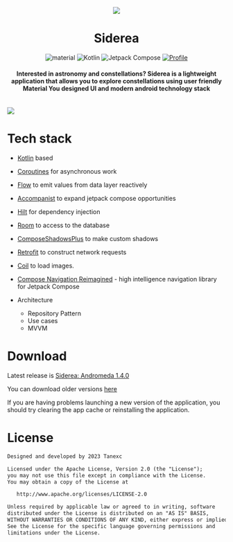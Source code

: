 <p align="center">
   <img src="https://github.com/Tanexc/SidereaKt/assets/74925839/223446d9-23db-486d-afc9-721173dbc12d"/>
</p>
<h1 align="center"><b>Siderea</b></h1>

<p align="center">
    <img alt="material" src="https://custom-icon-badges.demolab.com/badge/material%20you-palegreen?style=for-the-badge&logoColor=black&logo=material-you"/></a>
     <img alt="Kotlin" src="https://img.shields.io/badge/Kotlin-a503fc?logo=kotlin&logoColor=white&style=for-the-badge"/></a>
     <img alt="Jetpack Compose" src="https://img.shields.io/static/v1?style=for-the-badge&message=Jetpack+Compose&color=4285F4&logo=Jetpack+Compose&logoColor=FFFFFF&label="/></a> 
     <a href="https://github.com/tannec"><img alt="Profile" src="https://img.shields.io/badge/Github-Tannec-6495ed?logo=github&logoColor=white&style=for-the-badge"/></a>
     <br>
</p>
<h4 align="center">Interested in astronomy and constellations? Siderea is a lightweight application that allows you to explore constellations using user friendly Material You designed UI and modern android technology stack</h4>
<br>
<img src="https://github.com/Tanexc/SidereaKt/assets/74925839/ce2fa9b3-76c1-4a14-88e1-d521da8d1dc4"/>

# Tech stack

- [Kotlin](https://kotlinlang.org/) based 

- [Coroutines](https://github.com/Kotlin/kotlinx.coroutines) for asynchronous work

- [Flow](https://kotlin.github.io/kotlinx.coroutines/kotlinx-coroutines-core/kotlinx.coroutines.flow/) to emit values from data layer reactively

- [Accompanist](https://github.com/google/accompanist) to expand jetpack compose opportunities

- [Hilt](https://dagger.dev/hilt/) for dependency injection

- [Room](https://developer.android.com/training/data-storage/room/) to access to the database

- [ComposeShadowsPlus](https://github.com/GIGAMOLE/ComposeShadowsPlus) to make custom shadows

- [Retrofit](https://github.com/square/retrofit) to construct network requests

- [Coil](https://github.com/coil-kt/coil) to load images.

- [Compose Navigation Reimagined](https://github.com/olshevski/compose-navigation-reimagined) - high intelligence navigation library for Jetpack Compose

- Architecture
  - Repository Pattern
  - Use cases
  - MVVM
 
# Download

Latest release is <a href="https://github.com/Tanexc/TreeTask/releases/tag/1.4.0-Andromeda" target="_blank">Siderea: Andromeda 1.4.0</a>

You can download older versions <a href="https://github.com/Tanexc/TreeTask/releases" target="_blank">here</a>

If you are having problems launching a new version of the application, you should try clearing the app cache or reinstalling the application.


# License
```xml
Designed and developed by 2023 Tanexc

Licensed under the Apache License, Version 2.0 (the "License");
you may not use this file except in compliance with the License.
You may obtain a copy of the License at

   http://www.apache.org/licenses/LICENSE-2.0

Unless required by applicable law or agreed to in writing, software
distributed under the License is distributed on an "AS IS" BASIS,
WITHOUT WARRANTIES OR CONDITIONS OF ANY KIND, either express or implied.
See the License for the specific language governing permissions and
limitations under the License.
```

